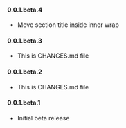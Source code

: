 #### 0.0.1.beta.4
* Move section title inside inner wrap

#### 0.0.1.beta.3
* This is CHANGES.md file

#### 0.0.1.beta.2
* This is CHANGES.md file

#### 0.0.1.beta.1
* Initial beta release